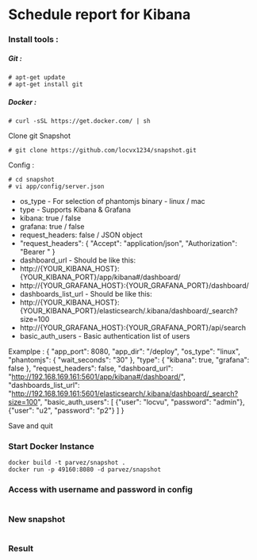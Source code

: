 # Schedule report for Kibana

### Install tools :

##### Git : 

	# apt-get update
	# apt-get install git 
	
##### Docker : 

	# curl -sSL https://get.docker.com/ | sh


Clone git Snapshot

	# git clone https://github.com/locvx1234/snapshot.git
	
Config : 
	
	# cd snapshot
	# vi app/config/server.json 
 
 
- os_type - For selection of phantomjs binary - linux / mac
- type - Supports Kibana & Grafana
- kibana: true / false
- grafana: true / false
- request_headers: false / JSON object
- "request_headers": { "Accept": "application/json", "Authorization": "Bearer " }
- dashboard_url - Should be like this:
- http://{YOUR_KIBANA_HOST}:{YOUR_KIBANA_PORT}/app/kibana#/dashboard/
- http://{YOUR_GRAFANA_HOST}:{YOUR_GRAFANA_PORT}/dashboard/
- dashboards_list_url - Should be like this:
- http://{YOUR_KIBANA_HOST}:{YOUR_KIBANA_PORT}/elasticsearch/.kibana/dashboard/_search?size=100
- http://{YOUR_GRAFANA_HOST}:{YOUR_GRAFANA_PORT}/api/search
- basic_auth_users - Basic authentication list of users

Examplpe : 
	{
	  "app_port": 8080,
	  "app_dir": "/deploy",
	  "os_type": "linux",
	  "phantomjs": {
		"wait_seconds": "30"
	  },
	  "type": {
		"kibana": true,
		"grafana": false
	  },
	  "request_headers": false,
	  "dashboard_url": "http://192.168.169.161:5601/app/kibana#/dashboard/",  
	  "dashboards_list_url": "http://192.168.169.161:5601/elasticsearch/.kibana/dashboard/_search?size=100",
	  "basic_auth_users": [
		{"user": "locvu", "password": "admin"},
		{"user": "u2", "password": "p2"}
	  ]
	}

Save and quit 

### Start Docker Instance

	docker build -t parvez/snapshot .
	docker run -p 49160:8080 -d parvez/snapshot
	
### Access with username and password in config 

<img src="">


### New snapshot 

<img src="">

### Result

<img src="">
 

